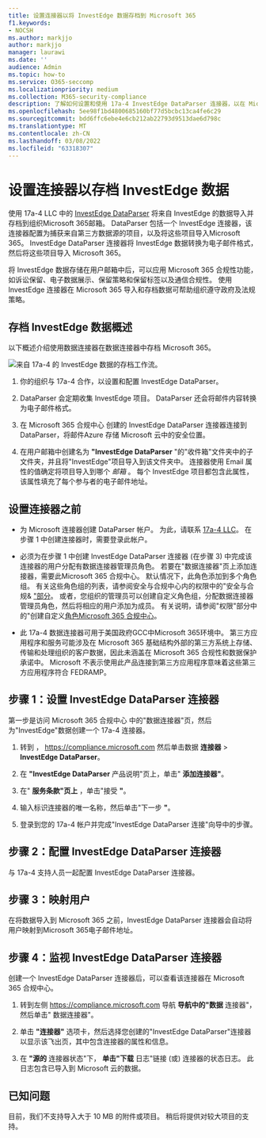 ```yaml
---
title: 设置连接器以将 InvestEdge 数据存档到 Microsoft 365
f1.keywords:
- NOCSH
ms.author: markjjo
author: markjjo
manager: laurawi
ms.date: ''
audience: Admin
ms.topic: how-to
ms.service: O365-seccomp
ms.localizationpriority: medium
ms.collection: M365-security-compliance
description: 了解如何设置和使用 17a-4 InvestEdge DataParser 连接器，以在 Microsoft 365 中导入和存档 InvestEdge Microsoft 365。
ms.openlocfilehash: 5ee98f1bd4800685160bf77d5bcbc13ca4fe6c29
ms.sourcegitcommit: bdd6ffc6ebe4e6cb212ab22793d9513dae6d798c
ms.translationtype: MT
ms.contentlocale: zh-CN
ms.lasthandoff: 03/08/2022
ms.locfileid: "63318307"
---
```

# <a name="set-up-a-connector-to-archive-investedge-data"></a>设置连接器以存档 InvestEdge 数据

使用 17a-4 LLC 中的 [InvestEdge DataParser](https://www.17a-4.com/investedge-dataparser/) 将来自 InvestEdge 的数据导入并存档到组织Microsoft 365邮箱。 DataParser 包括一个 InvestEdge 连接器，该连接器配置为捕获来自第三方数据源的项目，以及将这些项目导入Microsoft 365。 InvestEdge DataParser 连接器将 InvestEdge 数据转换为电子邮件格式，然后将这些项目导入 Microsoft 365。

将 InvestEdge 数据存储在用户邮箱中后，可以应用 Microsoft 365 合规性功能，如诉讼保留、电子数据展示、保留策略和保留标签以及通信合规性。 使用 InvestEdge 连接器在 Microsoft 365 导入和存档数据可帮助组织遵守政府及法规策略。

## <a name="overview-of-archiving-investedge-data"></a>存档 InvestEdge 数据概述

以下概述介绍使用数据连接器在数据连接器中存档 Microsoft 365。

![来自 17a-4 的 InvestEdge 数据的存档工作流。](../media/InvestEdgeDataParserConnectorWorkflow.png)

1. 你的组织与 17a-4 合作，以设置和配置 InvestEdge DataParser。

2. DataParser 会定期收集 InvestEdge 项目。 DataParser 还会将邮件内容转换为电子邮件格式。

3. 在 Microsoft 365 合规中心 创建的 InvestEdge DataParser 连接器连接到 DataParser，将邮件Azure 存储 Microsoft 云中的安全位置。

4. 在用户邮箱中创建名为 **"InvestEdge DataParser** "的"收件箱"文件夹中的子文件夹，并且将"InvestEdge"项目导入到该文件夹中。 连接器使用 Email 属性的值确定将项目导入到哪个 *邮箱* 。 每个 InvestEdge 项目都包含此属性，该属性填充了每个参与者的电子邮件地址。

## <a name="before-you-set-up-a-connector"></a>设置连接器之前

- 为 Microsoft 连接器创建 DataParser 帐户。 为此，请联系 [17a-4 LLC](https://www.17a-4.com/contact/)。 在步骤 1 中创建连接器时，需要登录此帐户。

- 必须为在步骤 1 中创建 InvestEdge DataParser 连接器 (在步骤 3) 中完成该连接器的用户分配有数据连接器管理员角色。 若要在"数据连接器"页上添加连接器，需要此Microsoft 365 合规中心。 默认情况下，此角色添加到多个角色组。 有关这些角色组的列表，请参阅安全与合规中心内的权限中的"安全与合规& ["部分](../security/office-365-security/permissions-in-the-security-and-compliance-center.md#roles-in-the-security--compliance-center)。 或者，您组织的管理员可以创建自定义角色组，分配数据连接器管理员角色，然后将相应的用户添加为成员。 有关说明，请参阅"权限"部分中的"创建自定义[角色Microsoft 365 合规中心](microsoft-365-compliance-center-permissions.md#create-a-custom-role-group)。

- 此 17a-4 数据连接器可用于美国政府GCC中Microsoft 365环境中。 第三方应用程序和服务可能涉及在 Microsoft 365 基础结构外部的第三方系统上存储、传输和处理组织的客户数据，因此未涵盖在 Microsoft 365 合规性和数据保护承诺中。 Microsoft 不表示使用此产品连接到第三方应用程序意味着这些第三方应用程序符合 FEDRAMP。

## <a name="step-1-set-up-a-investedge-dataparser-connector"></a>步骤 1：设置 InvestEdge DataParser 连接器

第一步是访问 Microsoft 365 合规中心 中的"数据连接器"页，然后为"InvestEdge"数据创建一个 17a-4 连接器。

1. 转到 ， <https://compliance.microsoft.com> 然后单击数据 **连接器** > **InvestEdge DataParser**。

2. 在 **"InvestEdge DataParser** 产品说明"页上，单击" **添加连接器"**。

3. 在" **服务条款"页上** ，单击"接受 **"**。

4. 输入标识连接器的唯一名称，然后单击"下一步 **"**。

5. 登录到您的 17a-4 帐户并完成"InvestEdge DataParser 连接"向导中的步骤。

## <a name="step-2-configure-the-investedge-dataparser-connector"></a>步骤 2：配置 InvestEdge DataParser 连接器

与 17a-4 支持人员一起配置 InvestEdge DataParser 连接器。

## <a name="step-3-map-users"></a>步骤 3：映射用户

在将数据导入到 Microsoft 365 之前，InvestEdge DataParser 连接器会自动将用户映射到Microsoft 365电子邮件地址。

## <a name="step-4-monitor-the-investedge-dataparser-connector"></a>步骤 4：监视 InvestEdge DataParser 连接器

创建一个 InvestEdge DataParser 连接器后，可以查看该连接器在 Microsoft 365 合规中心。

1. 转到左侧 <https://compliance.microsoft.com> 导航 **导航中的"数据** 连接器"，然后单击" 数据连接器"。

2. 单击 **"连接器"** 选项卡，然后选择您创建的"InvestEdge DataParser"连接器以显示该飞出页，其中包含连接器的属性和信息。

3. 在 **"源的** 连接器状态"下， **单击"下载** 日志"链接 (或) 连接器的状态日志。 此日志包含已导入到 Microsoft 云的数据。

## <a name="known-issues"></a>已知问题

目前，我们不支持导入大于 10 MB 的附件或项目。 稍后将提供对较大项目的支持。
